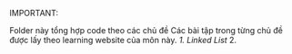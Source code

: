 IMPORTANT: 

Folder này tổng hợp code theo các chủ đề
Các bài tập trong từng chủ đề được lấy theo learning website của môn này. 
*1. Linked List*
2. 


